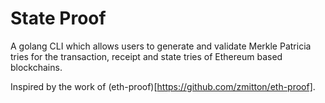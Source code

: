 # State Proof
A golang CLI which allows users to generate and validate Merkle Patricia tries for the transaction, receipt and state tries of Ethereum based blockchains.

Inspired by the work of (eth-proof)[https://github.com/zmitton/eth-proof].